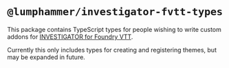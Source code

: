 # `@lumphammer/investigator-fvtt-types`

This package contains TypeScript types for people wishing to write custom addons for [INVESTIGATOR for Foundry VTT][investigator].

Currently this only includes types for creating and registering themes, but may be expanded in future.


[investigator]: https://gitlab.com/n3dst4/investigator-fvtt
